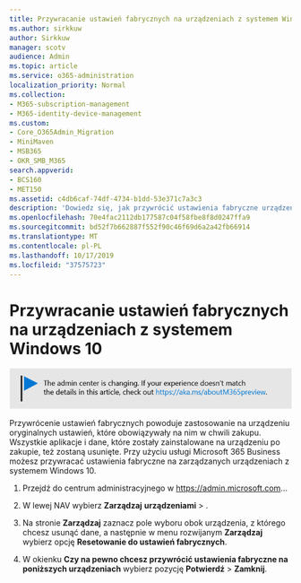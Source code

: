 ```yaml
---
title: Przywracanie ustawień fabrycznych na urządzeniach z systemem Windows 10
ms.author: sirkkuw
author: Sirkkuw
manager: scotv
audience: Admin
ms.topic: article
ms.service: o365-administration
localization_priority: Normal
ms.collection:
- M365-subscription-management
- M365-identity-device-management
ms.custom:
- Core_O365Admin_Migration
- MiniMaven
- MSB365
- OKR_SMB_M365
search.appverid:
- BCS160
- MET150
ms.assetid: c4db6caf-74df-4734-b1dd-53e371c7a3c3
description: 'Dowiedz się, jak przywrócić ustawienia fabryczne urządzeń z systemem Windows 10 za pomocą Microsoft 365 Business. '
ms.openlocfilehash: 70e4fac2112db177587c04f58fbe8f8d0247ffa9
ms.sourcegitcommit: bd52f7b662887f552f90c46f69d6a2a42fb66914
ms.translationtype: MT
ms.contentlocale: pl-PL
ms.lasthandoff: 10/17/2019
ms.locfileid: "37575723"
---
```

# <a name="reset-windows-10-devices-to-their-factory-settings"></a>Przywracanie ustawień fabrycznych na urządzeniach z systemem Windows 10

[![Etykieta, aby poinformować, że centrum admin zmienia się i można znaleźć więcej szczegółów na aka.ms/aboutM365preview.](media/m365admincenterchanging.png)](https://docs.microsoft.com/office365/admin/microsoft-365-admin-center-preview)

Przywrócenie ustawień fabrycznych powoduje zastosowanie na urządzeniu oryginalnych ustawień, które obowiązywały na nim w chwili zakupu. Wszystkie aplikacje i dane, które zostały zainstalowane na urządzeniu po zakupie, też zostaną usunięte. Przy użyciu usługi Microsoft 365 Business możesz przywracać ustawienia fabryczne na zarządzanych urządzeniach z systemem Windows 10.
  
1. Przejdź do centrum administracyjnego w <a href="https://go.microsoft.com/fwlink/p/?linkid=837890" target="_blank">https://admin.microsoft.com</a>... 
    
2. W lewej NAV wybierz **Zarządzaj** **urządzeniami** \> .

3. Na stronie **Zarządzaj** zaznacz pole wyboru obok urządzenia, z którego chcesz usunąć dane, a następnie w menu rozwijanym **Zarządzaj** wybierz opcję **Resetowanie do ustawień fabrycznych**.
    
4. W okienku **Czy na pewno chcesz przywrócić ustawienia fabryczne na poniższych urządzeniach** wybierz pozycję **Potwierdź** \> **Zamknij**.
    
  

